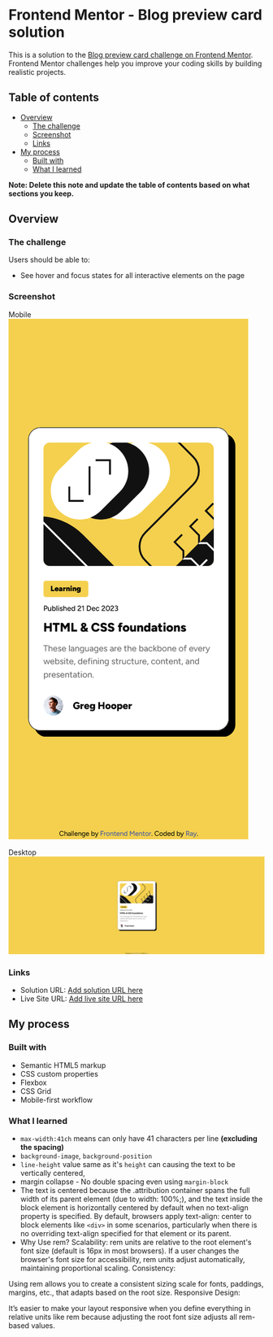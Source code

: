 # Frontend Mentor - Blog preview card solution

This is a solution to the [Blog preview card challenge on Frontend Mentor](https://www.frontendmentor.io/challenges/blog-preview-card-ckPaj01IcS). Frontend Mentor challenges help you improve your coding skills by building realistic projects. 

## Table of contents

- [Overview](#overview)
  - [The challenge](#the-challenge)
  - [Screenshot](#screenshot)
  - [Links](#links)
- [My process](#my-process)
  - [Built with](#built-with)
  - [What I learned](#what-i-learned)

**Note: Delete this note and update the table of contents based on what sections you keep.**

## Overview

### The challenge

Users should be able to:

- See hover and focus states for all interactive elements on the page

### Screenshot
Mobile
![](./Screenshot%202025-01-02%20at%2011-48-00%20Frontend%20Mentor%20Blog%20preview%20card%20mobile.png)

Desktop
![](./Screenshot%202025-01-02%20at%2011-48-23%20Frontend%20Mentor%20Blog%20preview%20card%20desktop.png)

### Links

- Solution URL: [Add solution URL here](https://www.frontendmentor.io/solutions/responsive-blog-preview-card-with-hover-and-focus-state-SnjCT9raXV)
- Live Site URL: [Add live site URL here](https://blog-preview-card-raysh4n.netlify.app/)

## My process

### Built with

- Semantic HTML5 markup
- CSS custom properties
- Flexbox
- CSS Grid
- Mobile-first workflow



### What I learned
- `max-width:41ch` means can only have 41 characters per line **(excluding the spacing)**
- `background-image`, `background-position` 
- `line-height` value same as it's `height` can causing the text to be vertically centered,
- margin collapse - No double spacing even using `margin-block`
-  The text is centered because the .attribution container spans the full width of its parent element (due to width: 100%;), and the text inside the block element is horizontally centered by default when no text-align property is specified. By default, browsers apply text-align: center to block elements like `<div>` in some scenarios, particularly when there is no overriding text-align specified for that element or its parent.
- Why Use rem?
Scalability:
rem units are relative to the root element's font size (default is 16px in most browsers).
If a user changes the browser's font size for accessibility, rem units adjust automatically, maintaining proportional scaling.
Consistency:

Using rem allows you to create a consistent sizing scale for fonts, paddings, margins, etc., that adapts based on the root size.
Responsive Design:

It’s easier to make your layout responsive when you define everything in relative units like rem because adjusting the root font size adjusts all rem-based values.

